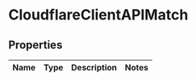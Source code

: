 # CloudflareClientAPIMatch

## Properties
Name | Type | Description | Notes
------------ | ------------- | ------------- | -------------
